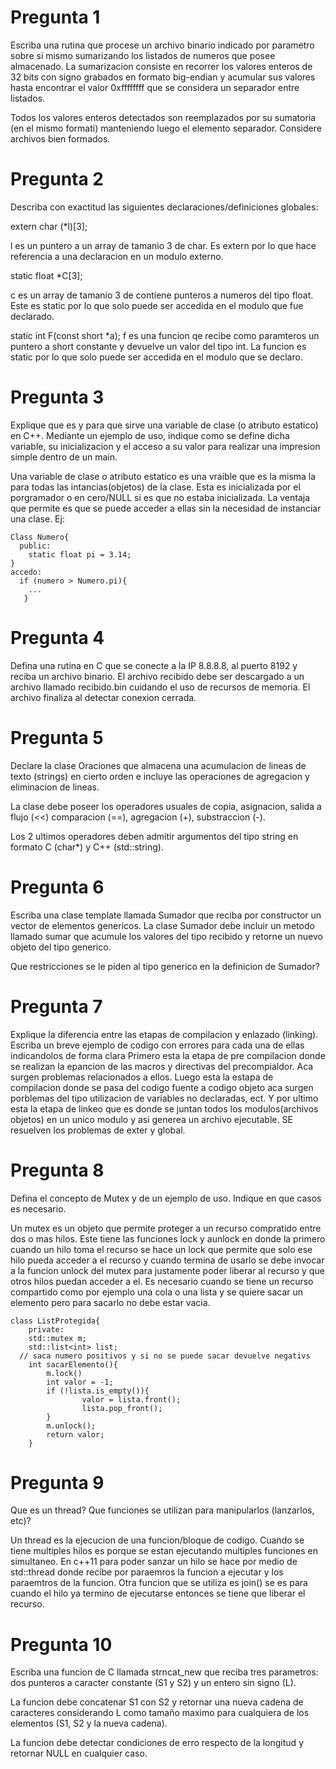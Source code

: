 # Pregunta 1
Escriba una rutina que procese un archivo binario indicado por parametro sobre si mismo sumarizando los listados de numeros que posee almacenado. La sumarizacion consiste en recorrer los valores enteros de 32 bits con signo grabados en formato big-endian y acumular sus valores hasta encontrar el valor 0xffffffff que se considera un separador entre listados.

Todos los valores enteros detectados son reemplazados por su sumatoria (en el mismo formati) manteniendo luego el elemento separador. Considere archivos bien formados.

# Pregunta 2
Describa con exactitud las siguientes declaraciones/definiciones globales:

extern char (*l)[3];

l es un puntero a un array de tamanio 3 de char. Es extern por lo que hace referencia a una declaracion en un modulo externo.

static float *C[3];

c es un array de tamanio 3 de contiene punteros a numeros del tipo float. Este es static por lo que solo puede ser accedida en el modulo que fue declarado.

static int F(const short *a);
f es una funcion qe recibe como paramteros un puntero a short constante y devuelve un valor del tipo int. La funcion es static por lo que solo puede ser accedida en el modulo que se declaro.

# Pregunta 3
Explique que es y para que sirve una variable de clase (o atributo estatico) en C++. Mediante un ejemplo de uso, indique como se define dicha variable, su inicializacion y el acceso a su valor para realizar una impresion simple dentro de un main.

Una variable de clase o atributo estatico es una vraible que es la misma la para todas las intancias(objetos) de la clase. Esta es inicializada por el porgramador o en cero/NULL si es que no estaba inicializada. La ventaja que permite es que se puede acceder a ellas sin la necesidad de instanciar una clase. Ej:
```
Class Numero{
  public:
    static float pi = 3.14;
}
accedo:
  if (numero > Numero.pi){
    ...
   }
```

# Pregunta 4
Defina una rutina en C que se conecte a la IP 8.8.8.8, al puerto 8192 y reciba un archivo binario. El archivo recibido debe ser descargado a un archivo llamado recibido.bin cuidando el uso de recursos de memoria. El archivo finaliza al detectar conexion cerrada.

# Pregunta 5
Declare la clase Oraciones que almacena una acumulacion de lineas de texto (strings) en cierto orden e incluye las operaciones de agregacion y eliminacion de lineas.

La clase debe poseer los operadores usuales de copia, asignacion, salida a flujo (<<) comparacion (==), agregacion (+), substraccion (-).

Los 2 ultimos operadores deben admitir argumentos del tipo string en formato C (char*) y C++ (std::string).

# Pregunta 6
Escriba una clase template llamada Sumador que reciba por constructor un vector de elementos genericos. La clase Sumador debe incluir un metodo llamado sumar que acumule los valores del tipo recibido y retorne un nuevo objeto del tipo generico.

Que restricciones se le piden al tipo generico en la definicion de Sumador?

# Pregunta 7
Explique la diferencia entre las etapas de compilacion y enlazado (linking). Escriba un breve ejemplo de codigo con errores para cada una de ellas indicandolos de forma clara
Primero esta la etapa de pre compilacion donde se realizan la epancion de las macros y directivas del precompialdor. Aca surgen problemas relacionados a ellos. Luego esta la estapa de compilacion donde se pasa del codigo fuente a codigo objeto aca surgen porblemas del tipo utilizacion de variables no declaradas, ect. Y por ultimo esta la etapa de linkeo que es donde se juntan todos los modulos(archivos objetos) en un unico modulo y asi generea un archivo ejecutable. SE resuelven los problemas de exter y global.
# Pregunta 8
Defina el concepto de Mutex y de un ejemplo de uso. Indique en que casos es necesario.

Un mutex es un objeto que permite proteger a un recurso compratido entre dos o mas hilos. Este tiene las funciones lock y aunlock en donde la primero cuando un hilo toma el recurso se hace un lock que permite que solo ese hilo pueda acceder a el recurso y cuando termina de usarlo se debe invocar a la funcion unlock del mutex para justamente poder liberar al recurso y que otros hilos puedan acceder a el. Es necesario cuando se tiene un recurso compartido como por ejemplo una cola o una lista y se quiere sacar un elemento pero para sacarlo no debe estar vacia.
```
class ListProtegida{
    private:
    std::mutex m;
    std::list<int> list;
  // saca numero positivos y si no se puede sacar devuelve negativs
    int sacarElemento(){
        m.lock()
        int valor = -1;
        if (!lista.is_empty()){
                valor = lista.front();
                lista.pop_front();
        }
        m.unlock();
        return valor;
    }
  ```
# Pregunta 9
Que es un thread? Que funciones se utilizan para manipularlos (lanzarlos, etc)?

Un thread es la ejecucion de una funcion/bloque de codigo. Cuando se tiene multiples hilos es porque se estan ejecutando multiples funciones en simultaneo. En c++11 para poder sanzar un hilo se hace por medio de std::thread donde recibe por paraemros la funcion a ejecutar y los paraemtros de la funcion. Otra funcion que se utiliza es join() se es para cuando el hilo ya termino de ejecutarse entonces se tiene que liberar el recurso.

# Pregunta 10
Escriba una funcion de C llamada strncat_new que reciba tres parametros: dos punteros a caracter constante (S1 y S2) y un entero sin signo (L).

La funcion debe concatenar S1 con S2 y retornar una nueva cadena de caracteres considerando L como tamaño maximo para cualquiera de los elementos (S1, S2 y la nueva cadena).

La funcion debe detectar condiciones de erro respecto de la longitud y retornar NULL en cualquier caso.
